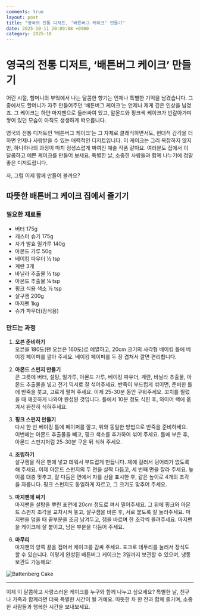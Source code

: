 ```yaml
---
comments: true
layout: post
title: "영국의 전통 디저트, ‘배튼버그 케이크’ 만들기"
date: 2025-10-11 20:09:08 +0900
category: 2025-10
---
```


# 영국의 전통 디저트, ‘배튼버그 케이크’ 만들기

어린 시절, 할머니의 부엌에서 나는 달콤한 향기는 언제나 특별한 기억을 남겼습니다. 그 중에서도 할머니가 자주 만들어주던 ‘배튼버그 케이크’는 언제나 제게 깊은 인상을 남겼죠. 그 케이크는 하얀 마지팬으로 둘러싸여 있고, 알몬드와 핑크색 케이크가 번갈아가며 쌓여 있던 모습이 아직도 생생하게 떠오릅니다.

영국의 전통 디저트인 ‘배튼버그 케이크’는 그 자체로 클래식하면서도, 현대적 감각을 더하면 언제나 사랑받을 수 있는 매력적인 디저트입니다. 이 케이크는 그리 복잡하지 않지만, 하나하나의 과정이 마치 정성스럽게 짜여진 예술 작품 같아요. 여러분도 집에서 이 달콤하고 예쁜 케이크를 만들어 보세요. 특별한 날, 소중한 사람들과 함께 나누기에 정말 좋은 디저트랍니다.

자, 그럼 이제 함께 만들어 볼까요?

## 따뜻한 배튼버그 케이크 집에서 즐기기

### 필요한 재료들

- 버터 175g
- 캐스터 슈가 175g
- 자가 발효 밀가루 140g
- 아몬드 가루 50g
- 베이킹 파우더 ½ tsp
- 계란 3개
- 바닐라 추출물 ½ tsp
- 아몬드 추출물 ¼ tsp
- 핑크 식용 색소 ½ tsp
- 살구잼 200g
- 마지팬 1kg
- 슈가 파우더(장식용)

### 만드는 과정

1. **오븐 준비하기**  
   오븐을 180도(팬 오븐은 160도)로 예열하고, 20cm 크기의 사각형 베이킹 틀에 베이킹 페이퍼를 깔아 주세요. 베이킹 페이퍼를 두 장 겹쳐서 깔면 편리합니다.

2. **아몬드 스펀지 만들기**  
   큰 그릇에 버터, 설탕, 밀가루, 아몬드 가루, 베이킹 파우더, 계란, 바닐라 추출물, 아몬드 추출물을 넣고 전기 믹서로 잘 섞어주세요. 반죽이 부드럽게 섞이면, 준비한 틀에 반죽을 붓고, 고르게 펼쳐 주세요. 이제 25-30분 동안 구워주세요. 꼬치를 찔렀을 때 깨끗하게 나와야 완성된 것입니다. 틀에서 10분 정도 식힌 후, 와이어 랙에 옮겨서 완전히 식혀주세요.

3. **핑크 스펀지 만들기**  
   다시 한 번 베이킹 틀에 페이퍼를 깔고, 위와 동일한 방법으로 반죽을 준비하세요. 이번에는 아몬드 추출물을 빼고, 핑크 색소를 추가하여 섞어 주세요. 틀에 부은 후, 아몬드 스펀지처럼 25-30분 구운 뒤 식혀 주세요.

4. **조립하기**  
   살구잼을 작은 팬에 넣고 데워서 부드럽게 만듭니다. 체에 걸러서 덩어리가 없도록 해 주세요. 이제 아몬드 스펀지의 두 면을 살짝 다듬고, 세 번째 면을 잘라 주세요. 높이를 대충 맞추고, 잘 다듬은 면에서 자를 선을 표시한 후, 같은 높이로 4개의 조각을 자릅니다. 핑크 스펀지도 동일하게 자르고, 그 크기도 맞추어 주세요.

5. **마지팬에 싸기**  
   마지팬을 설탕을 뿌린 표면에 20cm 정도로 펴서 밀어주세요. 그 위에 핑크와 아몬드 스펀지 조각을 교차시켜 놓고, 살구잼을 바른 후, 서로 붙도록 잘 눌러주세요. 마지팬을 덮을 때 끝부분을 조금 남겨두고, 잼을 바르며 한 조각씩 올려주세요. 마지팬을 케이크에 잘 붙이고, 남은 부분을 다듬어 주세요.

6. **마무리**  
   마지팬의 양쪽 끝을 접어서 케이크를 감싸 주세요. 포크로 테두리를 눌러서 장식도 할 수 있습니다. 이렇게 완성된 배튼버그 케이크는 3일까지 보관할 수 있으며, 냉동 보관도 가능해요!

![Battenberg Cake](https://www.themealdb.com/images/media/meals/ywwrsp1511720277.jpg)

---

이제 이 달콤하고 사랑스러운 케이크를 누구와 함께 나누고 싶으세요? 특별한 날, 친구나 가족과 함께라면 더욱 특별한 시간이 될 거예요. 따뜻한 차 한 잔과 함께 즐기며, 소중한 사람들과 행복한 시간을 보내보세요.